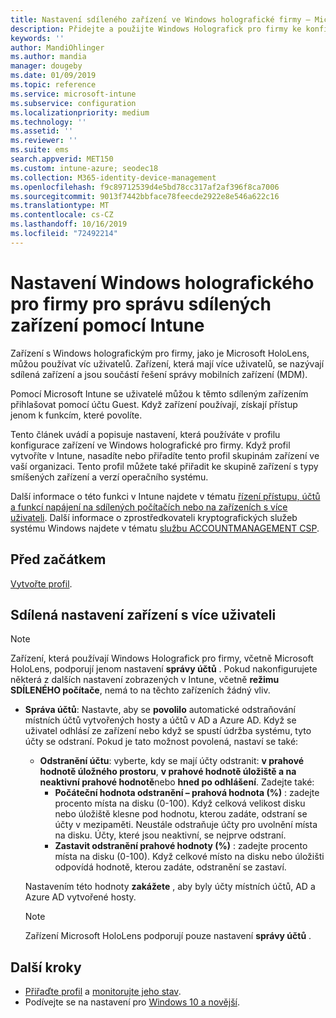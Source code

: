 ```yaml
---
title: Nastavení sdíleného zařízení ve Windows holografické firmy – Microsoft Intune – Azure | Microsoft Docs
description: Přidejte a použijte Windows Holografick pro firmy ke konfiguraci zařízení, která jsou sdílená nebo používaná více uživateli v Microsoft Intune. Podívejte se na seznam nastavení správy účtů a o tom, co dělají na zařízeních, včetně Microsoft HoloLens.
keywords: ''
author: MandiOhlinger
ms.author: mandia
manager: dougeby
ms.date: 01/09/2019
ms.topic: reference
ms.service: microsoft-intune
ms.subservice: configuration
ms.localizationpriority: medium
ms.technology: ''
ms.assetid: ''
ms.reviewer: ''
ms.suite: ems
search.appverid: MET150
ms.custom: intune-azure; seodec18
ms.collection: M365-identity-device-management
ms.openlocfilehash: f9c89712539d4e5bd78cc317af2af396f8ca7006
ms.sourcegitcommit: 9013f7442bbface78feecde2922e8e546a622c16
ms.translationtype: MT
ms.contentlocale: cs-CZ
ms.lasthandoff: 10/16/2019
ms.locfileid: "72492214"
---
```

# <a name="windows-holographic-for-business-settings-to-manage-shared-devices-using-intune"></a>Nastavení Windows holografického pro firmy pro správu sdílených zařízení pomocí Intune

Zařízení s Windows holografickým pro firmy, jako je Microsoft HoloLens, můžou používat víc uživatelů. Zařízení, která mají více uživatelů, se nazývají sdílená zařízení a jsou součástí řešení správy mobilních zařízení (MDM).

Pomocí Microsoft Intune se uživatelé můžou k těmto sdíleným zařízením přihlašovat pomocí účtu Guest. Když zařízení používají, získají přístup jenom k funkcím, které povolíte.

Tento článek uvádí a popisuje nastavení, která používáte v profilu konfigurace zařízení ve Windows holografické pro firmy. Když profil vytvoříte v Intune, nasadíte nebo přiřadíte tento profil skupinám zařízení ve vaší organizaci. Tento profil můžete také přiřadit ke skupině zařízení s typy smíšených zařízení a verzí operačního systému.

Další informace o této funkci v Intune najdete v tématu [řízení přístupu, účtů a funkcí napájení na sdílených počítačích nebo na zařízeních s více uživateli](shared-user-device-settings.md). Další informace o zprostředkovateli kryptografických služeb systému Windows najdete v tématu [službu ACCOUNTMANAGEMENT CSP](https://docs.microsoft.com/windows/client-management/mdm/accountmanagement-csp).

## <a name="before-your-begin"></a>Před začátkem

[Vytvořte profil](shared-user-device-settings.md).

## <a name="shared-multi-user-device-settings"></a>Sdílená nastavení zařízení s více uživateli

> [!NOTE]
> Zařízení, která používají Windows Holografick pro firmy, včetně Microsoft HoloLens, podporují jenom nastavení **správy účtů** . Pokud nakonfigurujete některá z dalších nastavení zobrazených v Intune, včetně **režimu SDÍLENÉHO počítače**, nemá to na těchto zařízeních žádný vliv.

- **Správa účtů**: Nastavte, aby se **povolilo** automatické odstraňování místních účtů vytvořených hosty a účtů v AD a Azure AD. Když se uživatel odhlásí ze zařízení nebo když se spustí údržba systému, tyto účty se odstraní. Pokud je tato možnost povolená, nastaví se také:
  - **Odstranění účtu**: vyberte, kdy se mají účty odstranit: **v prahové hodnotě úložného prostoru**, **v prahové hodnotě úložiště a na neaktivní prahové hodnotě**nebo **hned po odhlášení**. Zadejte také:
    - **Počáteční hodnota odstranění – prahová hodnota (%)** : zadejte procento místa na disku (0-100). Když celková velikost disku nebo úložiště klesne pod hodnotu, kterou zadáte, odstraní se účty v mezipaměti. Neustále odstraňuje účty pro uvolnění místa na disku. Účty, které jsou neaktivní, se nejprve odstraní.
    - **Zastavit odstranění prahové hodnoty (%)** : zadejte procento místa na disku (0-100). Když celkové místo na disku nebo úložišti odpovídá hodnotě, kterou zadáte, odstranění se zastaví.

  Nastavením této hodnoty **zakážete** , aby byly účty místních účtů, AD a Azure AD vytvořené hosty.

  > [!NOTE]
  > Zařízení Microsoft HoloLens podporují pouze nastavení **správy účtů** .

## <a name="next-steps"></a>Další kroky

- [Přiřaďte profil](device-profile-assign.md) a [monitorujte jeho stav](device-profile-monitor.md).
- Podívejte se na nastavení pro [Windows 10 a novější](shared-user-device-settings-windows.md).

